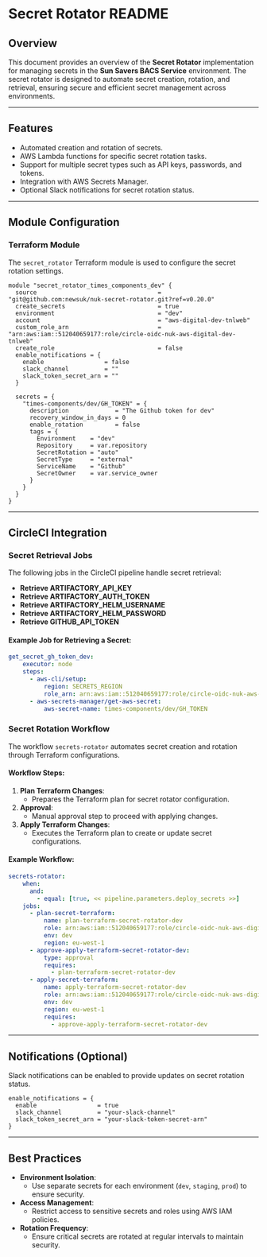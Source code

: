# Secret Rotator README

## Overview
This document provides an overview of the **Secret Rotator** implementation for managing secrets in the **Sun Savers BACS Service** environment. The secret rotator is designed to automate secret creation, rotation, and retrieval, ensuring secure and efficient secret management across environments.

---

## Features
- Automated creation and rotation of secrets.
- AWS Lambda functions for specific secret rotation tasks.
- Support for multiple secret types such as API keys, passwords, and tokens.
- Integration with AWS Secrets Manager.
- Optional Slack notifications for secret rotation status.

---

## Module Configuration

### Terraform Module
The `secret_rotator` Terraform module is used to configure the secret rotation settings.

```hcl
module "secret_rotator_times_components_dev" {
  source                                  = "git@github.com:newsuk/nuk-secret-rotator.git?ref=v0.20.0"
  create_secrets                          = true
  environment                             = "dev"
  account                                 = "aws-digital-dev-tnlweb"
  custom_role_arn                         = "arn:aws:iam::512040659177:role/circle-oidc-nuk-aws-digital-dev-tnlweb"
  create_role                             = false
  enable_notifications = {
    enable                 = false
    slack_channel          = ""
    slack_token_secret_arn = ""
  }

  secrets = {
    "times-components/dev/GH_TOKEN" = {
      description             = "The Github token for dev"
      recovery_window_in_days = 0
      enable_rotation         = false
      tags = {
        Environment    = "dev"
        Repository     = var.repository
        SecretRotation = "auto"
        SecretType     = "external"
        ServiceName    = "Github"
        SecretOwner    = var.service_owner
      }
    }
  }
}

```

---

## CircleCI Integration

### Secret Retrieval Jobs
The following jobs in the CircleCI pipeline handle secret retrieval:

- **Retrieve ARTIFACTORY_API_KEY**
- **Retrieve ARTIFACTORY_AUTH_TOKEN**
- **Retrieve ARTIFACTORY_HELM_USERNAME**
- **Retrieve ARTIFACTORY_HELM_PASSWORD**
- **Retrieve GITHUB_API_TOKEN**

#### Example Job for Retrieving a Secret:
```yaml
get_secret_gh_token_dev:
    executor: node
    steps:
      - aws-cli/setup:
          region: SECRETS_REGION
          role_arn: arn:aws:iam::512040659177:role/circle-oidc-nuk-aws-digital-dev-tnlweb
      - aws-secrets-manager/get-aws-secret:
          aws-secret-name: times-components/dev/GH_TOKEN
```

### Secret Rotation Workflow
The workflow `secrets-rotator` automates secret creation and rotation through Terraform configurations.

#### Workflow Steps:
1. **Plan Terraform Changes**:
   - Prepares the Terraform plan for secret rotator configuration.
2. **Approval**:
   - Manual approval step to proceed with applying changes.
3. **Apply Terraform Changes**:
   - Executes the Terraform plan to create or update secret configurations.

#### Example Workflow:
```yaml
secrets-rotator:
    when:
      and:
        - equal: [true, << pipeline.parameters.deploy_secrets >>]
    jobs:
      - plan-secret-terraform:
          name: plan-terraform-secret-rotator-dev
          role: arn:aws:iam::512040659177:role/circle-oidc-nuk-aws-digital-dev-tnlweb
          env: dev
          region: eu-west-1
      - approve-apply-terraform-secret-rotator-dev:  
          type: approval  
          requires:  
            - plan-terraform-secret-rotator-dev    
      - apply-secret-terraform:  
          name: apply-terraform-secret-rotator-dev  
          role: arn:aws:iam::512040659177:role/circle-oidc-nuk-aws-digital-dev-tnlweb
          env: dev
          region: eu-west-1
          requires:  
            - approve-apply-terraform-secret-rotator-dev
```

---

## Notifications (Optional)
Slack notifications can be enabled to provide updates on secret rotation status.

```hcl
enable_notifications = {
  enable                 = true
  slack_channel          = "your-slack-channel"
  slack_token_secret_arn = "your-slack-token-secret-arn"
}
```

---

## Best Practices
- **Environment Isolation**:
  - Use separate secrets for each environment (`dev`, `staging`, `prod`) to ensure security.
- **Access Management**:
  - Restrict access to sensitive secrets and roles using AWS IAM policies.
- **Rotation Frequency**:
  - Ensure critical secrets are rotated at regular intervals to maintain security.
